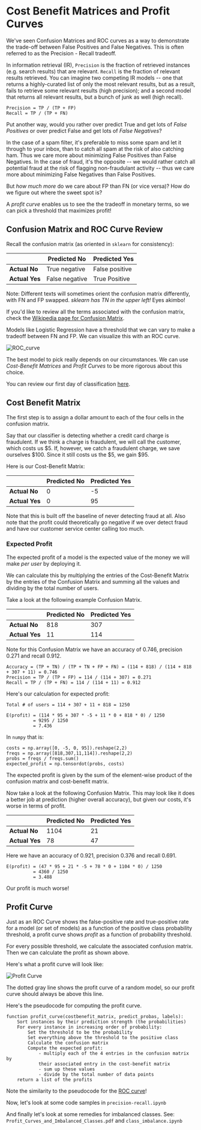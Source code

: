 # Cost Benefit Matrices and Profit Curves

We've seen Confusion Matrices and ROC curves as a way to demonstrate the trade-off between False Positives and False Negatives. This is often referred to as the Precision - Recall tradeoff.

In information retrieval (IR), `Precision` is the fraction of retrieved instances (e.g. search results) that are relevant. `Recall` is the fraction of relevant results retrieved. You can imagine two competing IR models -- one that returns a highly-curated list of only the most relevant results, but as a result, fails to retrieve some relevant results (high precision); and a second model that returns all relevant results, but a bunch of junk as well (high recall).

`Precision = TP / (TP + FP)`  
`Recall = TP / (TP + FN)`

Put another way, would you rather over predict True and get lots of *False Positives* or over predict False and get lots of *False Negatives*?

In the case of a spam filter, it's preferable to miss some spam and let it through to your inbox, than to catch all spam at the risk of also catching ham. Thus we care more about minimizing False Positives than False Negatives. In the case of fraud, it's the opposite -- we would rather catch all potential fraud at the risk of flagging non-fraudulant activity -- thus we care more about minimizing False Negatives than False Positives.

But *how much more* do we care about FP than FN (or vice versa)? How do we figure out where the sweet spot is?

A *profit curve* enables us to see the the tradeoff in monetary terms, so we can pick a threshold that maximizes profit!

## Confusion Matrix and ROC Curve Review

Recall the confusion matrix (as oriented in `sklearn` for consistency):

|                | Predicted No   | Predicted Yes  |
| -------------- | -------------- | -------------- |
| **Actual No**  | True negative  | False positive |
| **Actual Yes** | False negative | True Positive  |


Note: Different texts will sometimes orient the confusion matrix differently, with FN and FP swapped. *sklearn has TN in the upper left!* Eyes akimbo!

If you'd like to review all the terms associated with the confusion matrix, check the [Wikipedia page for Confusion Matrix](https://en.wikipedia.org/wiki/Confusion_matrix).

Models like Logistic Regression have a threshold that we can vary to make a tradeoff between FN and FP. We can visualize this with an ROC curve.

![ROC_curve](https://docs.eyesopen.com/toolkits/cookbook/python/_images/roc-theory-small.png)

The best model to pick really depends on our circumstances. We can use *Cost-Benefit Matrices* and *Profit Curves* to be more rigorous about this choice.

You can review our first day of classification [here](https://github.com/gschool/dsi-logistic-regression/blob/master/pair.md).

## Cost Benefit Matrix

The first step is to assign a dollar amount to each of the four cells in the confusion matrix.

Say that our classifier is detecting whether a credit card charge is fraudulent. If we think a charge is fraudulent, we will call the customer, which costs us $5. If, however, we catch a fraudulent charge, we save ourselves $100. Since it still costs us the $5, we gain $95.

Here is our Cost-Benefit Matrix:

|                | Predicted No   | Predicted Yes  |
| -------------- | -------------- | -------------- |
| **Actual No**  | 0              | -5             |
| **Actual Yes** | 0              | 95             |

Note that this is built off the baseline of never detecting fraud at all. Also note that the profit could theoretically go negative if we over detect fraud and have our customer service center calling too much.

### Expected Profit

The expected profit of a model is the expected value of the money we will make *per user* by deploying it.

We can calculate this by multiplying the entries of the Cost-Benefit Matrix by the entries of the Confusion Matrix and summing all the values and dividing by the total number of users.

Take a look at the following example Confusion Matrix.

|                | Predicted No   | Predicted Yes |
| -------------- | -------------- | ------------- |
| **Actual No**  | 818            | 307           |
| **Actual Yes** | 11             | 114           |


Note for this Confusion Matrix we have an accuracy of 0.746, precision 0.271 and recall 0.912.

```
Accuracy = (TP + TN) / (TP + TN + FP + FN) = (114 + 818) / (114 + 818 + 307 + 11) = 0.746
Precision = TP / (TP + FP) = 114 / (114 + 307) = 0.271  
Recall = TP / (TP + FN) = 114 / (114 + 11) = 0.912
```

Here's our calculation for expected profit:

```
Total # of users = 114 + 307 + 11 + 818 = 1250

E(profit) = (114 * 95 + 307 * -5 + 11 * 0 + 818 * 0) / 1250
          = 9295 / 1250
          = 7.436
```

In `numpy` that is:
```
costs = np.array([0, -5, 0, 95]).reshape(2,2)
freqs = np.array([818,307,11,114]).reshape(2,2)
probs = freqs / freqs.sum()
expected_profit = np.tensordot(probs, costs)  
```

The expected profit is given by the sum of the element-wise product of the confusion matrix and cost-benefit matrix.

Now take a look at the following Confusion Matrix. This may look like it does a better job at prediction (higher overall accuracy), but given our costs, it's worse in terms of profit.

|                | Predicted No   | Predicted Yes |
| -------------- | -------------- | ------------- |
| **Actual No**  | 1104           | 21           |
| **Actual Yes** | 78             | 47           |

Here we have an accuracy of 0.921, precision 0.376 and recall 0.691.

```
E(profit) = (47 * 95 + 21 * -5 + 78 * 0 + 1104 * 0) / 1250
          = 4360 / 1250
          = 3.488
```

Our profit is much worse!

## Profit Curve

Just as an ROC Curve shows the false-positive rate and true-positive rate for a model (or set of models) as a function of the positive class probability threshold, a profit curve shows *profit* as a function of probability threshold.

For every possible threshold, we calculate the associated confusion matrix. Then we can calculate the profit as shown above.

Here's what a profit curve will look like:

![Profit Curve](http://pltalot.com/2016/12/11/galvanize-week-4/imgs/profit_models.png)

The dotted gray line shows the profit curve of a random model, so our profit curve should always be above this line.

Here's the pseudocode for computing the profit curve.

```
function profit_curve(costbenefit_matrix, predict_probas, labels):
    Sort instances by their prediction strength (the probabilities)
    For every instance in increasing order of probability:
        Set the threshold to be the probability
        Set everything above the threshold to the positive class
        Calculate the confusion matrix
        Compute the expected profit:
            - multiply each of the 4 entries in the confusion matrix by
            their associated entry in the cost-benefit matrix
            - sum up these values
            - divide by the total number of data points
    return a list of the profits
```

Note the similarity to the pseudocode for the [ROC curve](https://github.com/zipfian/logistic-regression/blob/master/pair.md)!

Now, let's look at some code samples in `precision-recall.ipynb`

And finally let's look at some remedies for imbalanced classes.
See: `Profit_Curves_and_Imbalanced_Classes.pdf` and `class_imbalance.ipynb`

